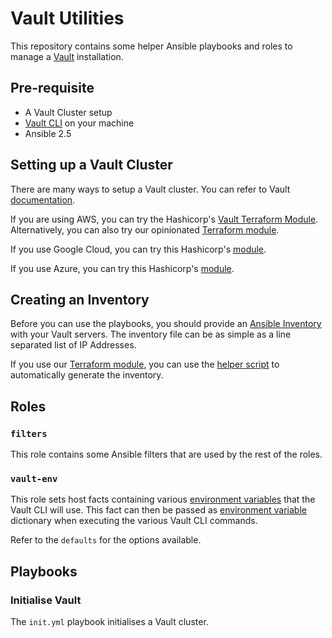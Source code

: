 # Vault Utilities

This repository contains some helper Ansible playbooks and roles to manage a
[Vault](https://www.vaultproject.io/) installation.

## Pre-requisite

- A Vault Cluster setup
- [Vault CLI](https://www.vaultproject.io/) on your machine
- Ansible 2.5

## Setting up a Vault Cluster

There are many ways to setup a Vault cluster. You can refer to Vault
[documentation](https://www.vaultproject.io/guides/index.html).

If you are using AWS, you can try the Hashicorp's
[Vault Terraform Module](https://github.com/hashicorp/terraform-aws-vault). Alternatively, you can
also try our opinionated
[Terraform module](https://github.com/GovTechSG/terraform-modules/tree/master/modules/core).

If you use Google Cloud, you can try this Hashicorp's
[module](https://github.com/hashicorp/terraform-google-vault).

If you use Azure, you can try this Hashicorp's
[module](https://github.com/hashicorp/terraform-azurerm-vault).

## Creating an Inventory

Before you can use the playbooks, you should provide an
[Ansible Inventory](https://docs.ansible.com/ansible/latest/user_guide/intro_inventory.html) with
your Vault servers. The inventory file can be as simple as a line separated list of IP Addresses.

If you use our
[Terraform module](https://github.com/GovTechSG/terraform-modules/tree/master/modules/core), you
can use the
[helper script](https://github.com/GovTechSG/terraform-modules/tree/master/modules/core#post-terraforming-tasks)
to automatically generate the inventory.

## Roles

### `filters`

This role contains some Ansible filters that are used by the rest of the roles.

### `vault-env`

This role sets host facts containing various
[environment variables](https://www.vaultproject.io/docs/commands/index.html#environment-variables)
that the Vault CLI will use. This fact can then be passed as
[environment variable](https://docs.ansible.com/ansible/latest/user_guide/playbooks_environment.html)
dictionary when executing the various Vault CLI commands.

Refer to the `defaults` for the options available.

## Playbooks

### Initialise Vault

The `init.yml` playbook initialises a Vault cluster.
